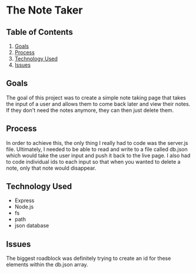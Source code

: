# The Note Taker

## Table of Contents
1. [Goals](#Goals)
2. [Process](#Process)
3. [Technology Used](#Technology-used)
4. [Issues](#Issues)

## Goals
The goal of this project was to create a simple note taking page that takes the input of a user and allows them to come back later and view their notes. If they don't need the notes anymore, they can then just delete them.

## Process
In order to achieve this, the only thing I really had to code was the server.js file. Ultimately, I needed to be able to read and write to a file called db.json which would take the user input and push it back to the live page. I also had to code individual ids to each input so that when you wanted to delete a note, only that note would disappear.

## Technology Used
- Express
- Node.js
- fs
- path
- json database

## Issues
The biggest roadblock was definitely trying to create an id for these elements within the db.json array. 
